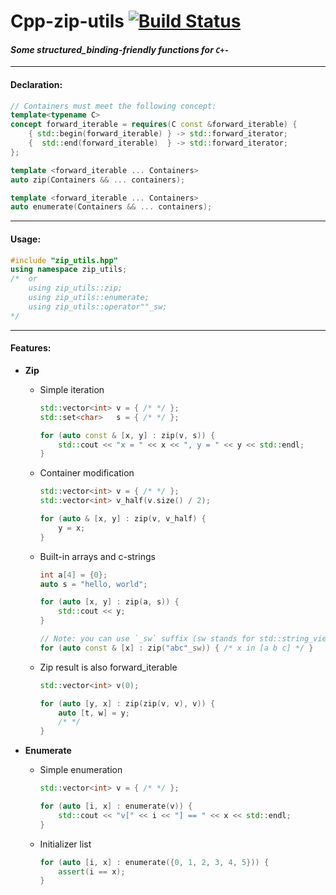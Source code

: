 # Cpp-zip-utils [![Build Status](https://travis-ci.com/ZhekehZ/Cpp-enumerate.svg?token=ML5sxGgAoF8mdBb9oR6a&branch=master)](https://travis-ci.com/ZhekehZ/Cpp-enumerate)
#### _Some structured_binding-friendly functions for `C+-`_

---

#### Declaration:
```c++
// Containers must meet the following concept:
template<typename C>
concept forward_iterable = requires(C const &forward_iterable) {
    { std::begin(forward_iterable) } -> std::forward_iterator;
    {  std::end(forward_iterable)  } -> std::forward_iterator;
};
```

```c++
template <forward_iterable ... Containers>
auto zip(Containers && ... containers);
```

```c++
template <forward_iterable ... Containers>
auto enumerate(Containers && ... containers);
```
---
#### Usage:
```c++
#include "zip_utils.hpp"
using namespace zip_utils;
/*  or
    using zip_utils::zip;
    using zip_utils::enumerate;
    using zip_utils::operator""_sw;
*/
```
---
#### Features:
*  **Zip**
    - Simple iteration
        ```c++
        std::vector<int> v = { /* */ };
        std::set<char>   s = { /* */ };
        
        for (auto const & [x, y] : zip(v, s)) { 
            std::cout << "x = " << x << ", y = " << y << std::endl; 
        }
        ```
    - Container modification
        ```c++
        std::vector<int> v = { /* */ };
        std::vector<int> v_half(v.size() / 2); 
      
        for (auto & [x, y] : zip(v, v_half) {
            y = x;
        }
        ```
    - Built-in arrays and c-strings
        ```c++
        int a[4] = {0};
        auto s = "hello, world";
      
        for (auto [x, y] : zip(a, s)) {
            std::cout << y;  
        }
      
        // Note: you can use `_sw` suffix (sw stands for std::string_view) for c-strings to avoid terminating zero      
        for (auto const & [x] : zip("abc"_sw)) { /* x in [a b c] */ }
        ```
    - Zip result is also forward_iterable
        ```c++
        std::vector<int> v(0);
      
        for (auto [y, x] : zip(zip(v, v), v)) {
            auto [t, w] = y;     
            /* */
        }
        ```
      
*   **Enumerate**
    - Simple enumeration
        ```c++
        std::vector<int> v = { /* */ };
      
        for (auto [i, x] : enumerate(v)) {
            std::cout << "v[" << i << "] == " << x << std::endl;
        }
        ```
    - Initializer list
        ```c++
        for (auto [i, x] : enumerate({0, 1, 2, 3, 4, 5})) {
            assert(i == x);
        }
        ```